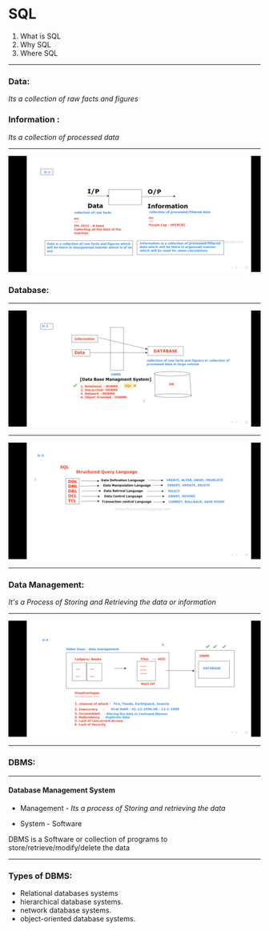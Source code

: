 # SQL

1. What is SQL
2. Why SQL
3. Where SQL

---

### Data:

 *Its a collection of raw facts and figures*

### Information :

 *Its a collection of processed data*

---

![Diagram 1](./img/d1.png)
### Database:
---

![Diagram 2](./img/d2.png)

---

![Diagram 3](./img/d3.png)


---
### Data Management:

*It's a Process of Storing and Retrieving the data or information*

---
![Diagram 4](./img/d4.png)

---
### DBMS:
---
#### Database Management System

- Management -
    *Its a process of Storing and retrieving the data*

- System - Software

DBMS is a Software or collection of programs to store/retrieve/modify/delete the data

---
### Types of DBMS:

-   Relational databases systems
-   hierarchical database systems.
-   network database systems.
-   object-oriented database systems.
